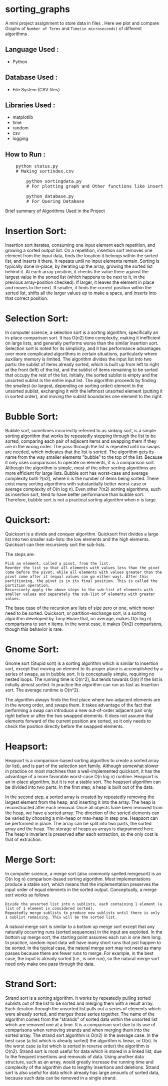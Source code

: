 sorting_graphs
==============

A mini project assignment to store data in files . 
Here we plot and compare Graphs of `Number of Terms` and `Time(in microseconds)` of different algorithms .

Language Used :
--------------

* Python

Database Used :
---------------

* File System (CSV files)

Libraries Used :
----------------

* matplotlib
* time
* random
* csv
* logging

How to Run :
-----------
<pre>
	python status.py		
	# Making sortindex.csv
        
        python sortingdata.py
        # For plotting graph and Other functions like inserting N and T experimental value in database
        
        python database.py
        # For Quering Database
</pre>

Brief summary of Algorithms Used in the Project

Insertion Sort:
======================

Insertion sort iterates, consuming one input element each repetition, and growing a sorted output list. On a repetition, insertion sort removes one element from the input data, finds the location it belongs within the sorted list, and inserts it there. It repeats until no input elements remain.
Sorting is typically done in-place, by iterating up the array, growing the sorted list behind it. At each array-position, it checks the value there against the largest value in the sorted list (which happens to be next to it, in the previous array-position checked). If larger, it leaves the element in place and moves to the next. If smaller, it finds the correct position within the sorted list, shifts all the larger values up to make a space, and inserts into that correct position.

Selection Sort:
======================

In computer science, a selection sort is a sorting algorithm, specifically an in-place comparison sort. It has O(n2) time complexity, making it inefficient on large lists, and generally performs worse than the similar insertion sort. Selection sort is noted for its simplicity, and it has performance advantages over more complicated algorithms in certain situations, particularly where auxiliary memory is limited.
The algorithm divides the input list into two parts: the sublist of items already sorted, which is built up from left to right at the front (left) of the list, and the sublist of items remaining to be sorted that occupy the rest of the list. Initially, the sorted sublist is empty and the unsorted sublist is the entire input list. The algorithm proceeds by finding the smallest (or largest, depending on sorting order) element in the unsorted sublist, exchanging it with the leftmost unsorted element (putting it in sorted order), and moving the sublist boundaries one element to the right.

Bubble Sort:
======================

Bubble sort, sometimes incorrectly referred to as sinking sort, is a simple sorting algorithm that works by repeatedly stepping through the list to be sorted, comparing each pair of adjacent items and swapping them if they are in the wrong order. The pass through the list is repeated until no swaps are needed, which indicates that the list is sorted. The algorithm gets its name from the way smaller elements "bubble" to the top of the list. Because it only uses comparisons to operate on elements, it is a comparison sort. Although the algorithm is simple, most of the other sorting algorithms are more efficient for large lists.
Bubble sort has worst-case and average complexity both ?(n2), where n is the number of items being sorted. There exist many sorting algorithms with substantially better worst-case or average complexity of O(n log n). Even other ?(n2) sorting algorithms, such as insertion sort, tend to have better performance than bubble sort. Therefore, bubble sort is not a practical sorting algorithm when n is large.

Quicksort:
======================

Quicksort is a divide and conquer algorithm. Quicksort first divides a large list into two smaller sub-lists: the low elements and the high elements. Quicksort can then recursively sort the sub-lists.

The steps are:

    Pick an element, called a pivot, from the list.
    Reorder the list so that all elements with values less than the pivot come before the pivot, while all elements with values greater than the pivot come after it (equal values can go either way). After this partitioning, the pivot is in its final position. This is called the partition operation.
    Recursively apply the above steps to the sub-list of elements with smaller values and separately the sub-list of elements with greater values.

The base case of the recursion are lists of size zero or one, which never need to be sorted.
Quicksort, or partition-exchange sort, is a sorting algorithm developed by Tony Hoare that, on average, makes O(n log n) comparisons to sort n items. In the worst case, it makes O(n2) comparisons, though this behavior is rare.


Gnome Sort:
======================

Gnome sort (Stupid sort) is a sorting algorithm which is similar to insertion sort, except that moving an element to its proper place is accomplished by a series of swaps, as in bubble sort. It is conceptually simple, requiring no nested loops. The running time is O(n^2), but tends towards O(n) if the list is initially almost sorted. In practice the algorithm can run as fast as Insertion sort. The average runtime is O(n^2).

The algorithm always finds the first place where two adjacent elements are in the wrong order, and swaps them. It takes advantage of the fact that performing a swap can introduce a new out-of-order adjacent pair only right before or after the two swapped elements. It does not assume that elements forward of the current position are sorted, so it only needs to check the position directly before the swapped elements.


Heapsort:
======================

Heapsort is a comparison-based sorting algorithm to create a sorted array (or list), and is part of the selection sort family. Although somewhat slower in practice on most machines than a well-implemented quicksort, it has the advantage of a more favorable worst-case O(n log n) runtime. Heapsort is an in-place algorithm, but it is not a stable sort.
The heapsort algorithm can be divided into two parts.
In the first step, a heap is built out of the data.

In the second step, a sorted array is created by repeatedly removing the largest element from the heap, and inserting it into the array. The heap is reconstructed after each removal. Once all objects have been removed from the heap, we have a sorted array. The direction of the sorted elements can be varied by choosing a min-heap or max-heap in step one.
Heapsort can be performed in place. The array can be split into two parts, the sorted array and the heap. The storage of heaps as arrays is diagrammed here. The heap's invariant is preserved after each extraction, so the only cost is that of extraction.

Merge Sort:
======================

In computer science, a merge sort (also commonly spelled mergesort) is an O(n log n) comparison-based sorting algorithm. Most implementations produce a stable sort, which means that the implementation preserves the input order of equal elements in the sorted output. 
Conceptually, a merge sort works as follows

    Divide the unsorted list into n sublists, each containing 1 element (a list of 1 element is considered sorted).
    Repeatedly merge sublists to produce new sublists until there is only 1 sublist remaining. This will be the sorted list.

A natural merge sort is similar to a bottom up merge sort except that any naturally occurring runs (sorted sequences) in the input are exploited. In the bottom up merge sort, the starting point assumes each run is one item long. In practice, random input data will have many short runs that just happen to be sorted. In the typical case, the natural merge sort may not need as many passes because there are fewer runs to merge. For example, in the best case, the input is already sorted (i.e., is one run), so the natural merge sort need only make one pass through the data.

Strand Sort:
======================

Strand sort is a sorting algorithm. It works by repeatedly pulling sorted sublists out of the list to be sorted and merging them with a result array. Each iteration through the unsorted list pulls out a series of elements which were already sorted, and merges those series together.
The name of the algorithm comes from the "strands" of sorted data within the unsorted list which are removed one at a time. It is a comparison sort due to its use of comparisons when removing strands and when merging them into the sorted array.
The strand sort algorithm is O(n2) in the average case. In the best case (a list which is already sorted) the algorithm is linear, or O(n). In the worst case (a list which is sorted in reverse order) the algorithm is O(n2).
Strand sort is most useful for data which is stored in a linked list, due to the frequent insertions and removals of data. Using another data structure, such as an array, would greatly increase the running time and complexity of the algorithm due to lengthy insertions and deletions. Strand sort is also useful for data which already has large amounts of sorted data, because such data can be removed in a single strand.
